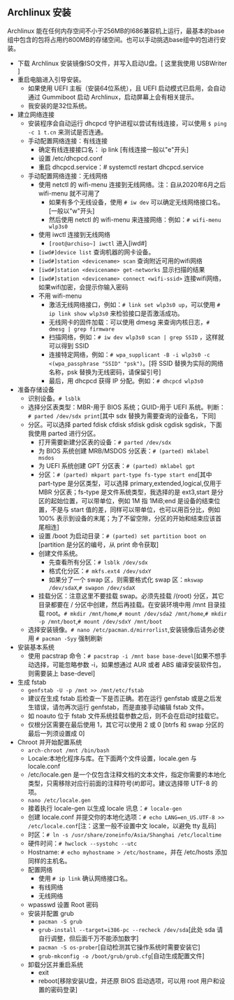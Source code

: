 ## Archlinux 安装

Archlinux 能在任何内存空间不小于256MB的I686兼容机上运行，最基本的base组中包含的包将占用约800MB的存储空间。也可以手动挑选base组中的包进行安装。

+   下载 Archlinux 安装镜像ISO文件，并写入启动U盘。[ 这里我使用 USBWriter ]
+   重启电脑进入引导安装。
    -   如果使用 UEFI 主板（安装64位系统），且 UEFI 启动模式已启用，会自动通过 Gummiboot 启动 Archlinux，启动屏幕上会有相关提示。
    -   我安装的是32位系统。
+   建立网络连接
    -   安装程序会自动运行 dhcpcd 守护进程以尝试有线连接，可以使用 `$ ping -c 1 t.cn` 来测试是否连通。
    -   手动配置网络连接：有线连接
        +   确定有线连接接口名： ip link [有线连接一般以"e"开头]
        +   设置 /etc/dhcpcd.conf
        +   重启 dhcpcd.service：# systemctl restart dhcpcd.service
    -   手动配置网络连接：无线网络
        +   使用 netctl 的 wifi-menu 连接到无线网络。注：自从2020年6月之后 wifi-menu 就不可用了
            -   如果有多个无线设备，使用 `# iw dev` 可以确定无线网络接口名。[一般以"w"开头]
            -   然后使用 netctl 的 wifi-menu 来连接网络：例如：`# wifi-menu wlp3s0`
        +   使用 iwctl 连接到无线网络
            -   `[root@archiso~] iwctl` 进入[iwd#]
	    -   `[iwd#]device list` 查询机器的网卡设备。
	    -   `[iwd#]station <devicename> scan` 查询附近可用的wifi网络
	    -   `[iwd#]station <devicename> get-networks` 显示扫描的结果
	    -   `[iwd#]station <devicename> connect <wifi-ssid>` 连接wifi网络，如果wifi加密，会提示你输入密码
        +   不用 wifi-menu
            -   激活无线网络接口，例如：`# link set wlp3s0 up`，可以使用 `# ip link show wlp3s0` 来检验接口是否激活成功。
            -   无线网卡的固件加载：可以使用 dmesg 来查询内核日志，`# dmesg | grep firmware`
            -   扫描网络，例如：`# iw dev wlp3s0 scan | grep SSID` ，这样就可以得到 SSID
            -   连接特定网络，例如：`# wpa_supplicant -B -i wlp3s0 -c <(wpa_passphrase "SSID" "psk")`。[将 SSID 替换为实际的网络名称，psk 替换为无线密码，请保留引号]
            -   最后，用 dhcpcd 获得 IP 分配。例如：`# dhcpcd wlp3s0`
+   准备存储设备
    -   识别设备。`# lsblk`
    -   选择分区表类型：MBR-用于 BIOS 系统；GUID-用于 UEFI 系统。判断：`# parted /dev/sdx print`[其中 sdx 替换为需要查询的设备名，下同]
    -   分区。可以选择 parted fdisk cfdisk sfdisk gdisk cgdisk sgdisk，下面我使用 parted 进行分区。
        +   打开需要新建分区表的设备：`# parted /dev/sdx`
        +   为 BIOS 系统创建 MRB/MSDOS 分区表：`# (parted) mklabel msdos`
        +   为 UEFI 系统创建 GPT 分区表：`# (parted) mklabel gpt`
        +   分区：`# (parted) mkpart part-type fs-type start end`[其中 part-type 是分区类型，可以选择 primary,extended,logical,仅用于 MBR 分区表；fs-type 是文件系统类型，我选择的是 ext3,start 是分区的起始位置，可以带单位，例如 1M 指 1MiB;end 是设备的结束位置，不是与 start 值的差，同样可以带单位，也可以用百分比，例如 100% 表示到设备的末尾；为了不留空隙，分区的开始和结束应该首尾相连]
        +   设置 /boot 为启动目录：`# (parted) set partition boot on` [partition 是分区的编号，从 print 命令获取]
        +   创建文件系统。
            -   先查看所有分区：`# lsblk /dev/sdx`
            -   格式化分区：`# mkfs.ext4 /dev/sdxY`
            -   如果分了一个 swap 区，则需要格式化 swap 区：`mkswap /dev/sdaX`,`# swapon /dev/sdaX`
        +   挂载分区：注意这里不要挂载 swap。必须先挂载 /(root) 分区，其它目录都要在 / 分区中创建，然后再挂载。在安装环境中用 /mnt 目录挂载 root。`# mkdir /mnt/home`,`# mount /dev/sda2 /mnt/home`,`# mkdir -p /mnt/boot`,`# mount /dev/sdxY /mnt/boot`
    -   选择安装镜像。`# nano /etc/pacman.d/mirrorlist`,安装镜像后请务必使用 `# pacman -Syy` 强制刷新
+   安装基本系统
    -   使用 pacstrap 命令：`# pacstrap -i /mnt base base-devel`[如果不想手动选择，可能忽略参数 -i，如果想通过 AUR 或者 ABS 编译安装软件包，则需要装上 base-devel]
+   生成 fstab
    -   `genfstab -U -p /mnt >> /mnt/etc/fstab`
    -   建议在生成 fstab 后检查一下是否正确。若在运行 genfstab 或是之后发生错误，请勿再次运行 genfstab，而是直接手动编辑 fstab 文件。
    -   如 noauto 位于 fstab 文件系统挂载参数之后，则不会在启动时挂载它。
    -   仅根分区需要在最后使用 1，其它可以使用 2 或 0 [btrfs 和 swap 分区的最后一列须设置成 0]
+   Chroot 并开始配置系统
    -   `arch-chroot /mnt /bin/bash`
    -   Locale:本地化程序与库。在下面两个文件设置，locale.gen 与 locale.conf
    -   /etc/locale.gen 是一个仅包含注释文档的文本文件，指定你需要的本地化类型，只需移除对应行前面的注释符号(#)即可。建议选择带 UTF-8 的项。
    -   `nano /etc/locale.gen`
    -   接着执行 locale-gen 以生成 locale 讯息：`# locale-gen`
    -   创建 locale.conf 并提交你的本地化选项：`# echo LANG=en_US.UTF-8 >> /etc/locale.conf`[注：这里一般不设置中文 locale，以避免 tty 乱码]
    -   时区：`# ln -s /usr/share/zoneinfo/Asia/Shanghai /etc/localtime`
    -   硬件时间：`# hwclock --systohc --utc`
    -   Hostname: `# echo myhostname > /etc/hostname`，并在 /etc/hosts 添加同样的主机名。
    -   配置网络
        +   使用 `# ip link` 确认网络接口名。
        +   有线网络
        +   无线网络
    -   wpasswd 设置 Root 密码
    -   安装并配置 grub
        +   `pacman -S grub`
        +   `grub-install --target=i386-pc --recheck /dev/sda`[此处 sda 请自行调整，但后面千万不能添加数字]
        +   `pacman -S os-prober`[自动检测其它操作系统时需要安装它]
        +   `grub-mkconfig -o /boot/grub/grub.cfg`[自动生成配置文件]
    -   卸载分区并重启系统
        +   exit
        +   reboot[移除安装U盘，并还原 BIOS 启动选项，可以用 root 用户和设置的密码登录]
